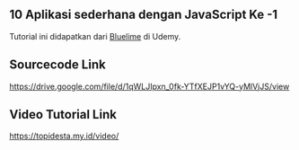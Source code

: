 ## 10 Aplikasi sederhana dengan JavaScript Ke -1

Tutorial ini didapatkan dari [Bluelime](https://www.udemy.com/share/103znq3@AnkQNcxAs2h1YftdLu-B0TieGPT7KIkFn_gq9RxMO2U22ytNlUhGhWE6JlIlcBrB/) di Udemy.

## Sourcecode Link

https://drive.google.com/file/d/1qWLJIpxn_0fk-YTfXEJP1vYQ-yMlVjJS/view

## Video Tutorial Link

https://topidesta.my.id/video/
